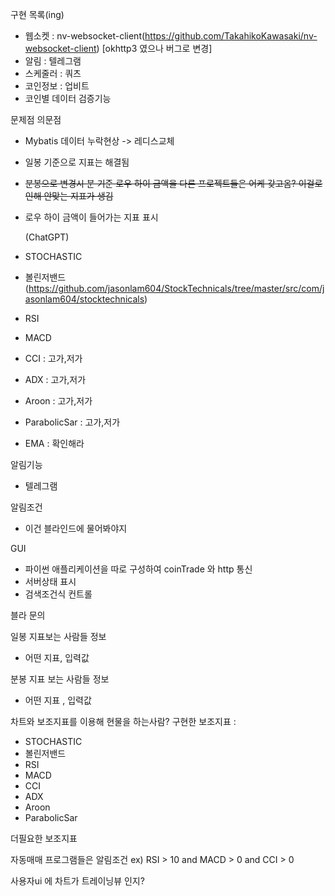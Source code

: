 구현 목록(ing)
* 웹소켓 : nv-websocket-client(https://github.com/TakahikoKawasaki/nv-websocket-client)  [okhttp3 였으나 버그로 변경]  
* 알림 : 텔레그램
* 스케줄러 : 쿼츠
* 코인정보 : 업비트
* 코인별 데이터 검증기능

문제점 의문점
* Mybatis 데이터 누락현상 -> 레디스교체
* 일봉 기준으로 지표는 해결됨
* ~~분봉으로 변경시 분 기준 로우 하이 금액을 다른 프로젝트들은 어케 갖고옴? 이걸로인해 안맞는 지표가 생김~~
* 로우 하이 금액이 들어가는 지표 표시

  (ChatGPT)
* STOCHASTIC
* 볼린저밴드
  (https://github.com/jasonlam604/StockTechnicals/tree/master/src/com/jasonlam604/stocktechnicals)
* RSI 
* MACD 
* CCI  : 고가,저가
* ADX  : 고가,저가
* Aroon  : 고가,저가
* ParabolicSar : 고가,저가
* EMA : 확인해라
  
알림기능
* 텔레그램

알림조건
* 이건 블라인드에 물어봐야지

GUI
* 파이썬 애플리케이션을 따로 구성하여 coinTrade 와 http 통신
* 서버상태 표시
* 검색조건식 컨트롤




블라 문의

일봉 지표보는 사람들 정보
 * 어떤 지표, 입력값

분봉 지표 보는 사람들 정보
 * 어떤 지표 , 입력값




차트와 보조지표를 이용해 현물을 하는사람?
구현한 보조지표 :
* STOCHASTIC
* 볼린저밴드
* RSI
* MACD
* CCI
* ADX
* Aroon
* ParabolicSar

더필요한 보조지표
 
자동매매 프로그램들은 알림조건
ex) RSI > 10 and MACD > 0 and CCI > 0

사용자ui 에 차트가 트레이닝뷰 인지?